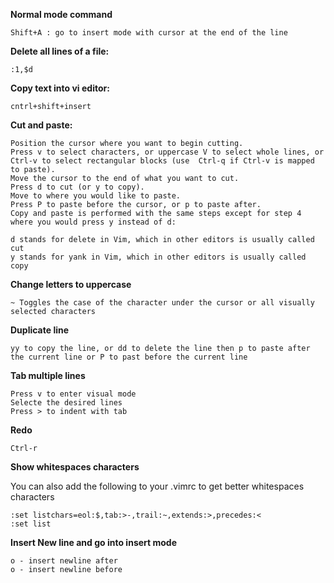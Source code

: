 **Normal mode command**

    Shift+A : go to insert mode with cursor at the end of the line

**Delete all lines of a file:**

	:1,$d

**Copy text into vi editor:**

	cntrl+shift+insert

	
**Cut and paste:**

    Position the cursor where you want to begin cutting.
    Press v to select characters, or uppercase V to select whole lines, or Ctrl-v to select rectangular blocks (use  Ctrl-q if Ctrl-v is mapped to paste).
    Move the cursor to the end of what you want to cut.
    Press d to cut (or y to copy).
    Move to where you would like to paste.
    Press P to paste before the cursor, or p to paste after.
    Copy and paste is performed with the same steps except for step 4 where you would press y instead of d:

    d stands for delete in Vim, which in other editors is usually called cut
    y stands for yank in Vim, which in other editors is usually called copy

**Change letters to uppercase**

	~ Toggles the case of the character under the cursor or all visually selected characters

**Duplicate line**

	yy to copy the line, or dd to delete the line then p to paste after the current line or P to past before the current line

**Tab multiple lines**

	Press v to enter visual mode
	Selecte the desired lines
	Press > to indent with tab

**Redo**

	Ctrl-r

**Show whitespaces characters**

You can also add the following to your .vimrc to get better whitespaces characters

	:set listchars=eol:$,tab:>-,trail:~,extends:>,precedes:<
	:set list

**Insert New line and go into insert mode**

	o - insert newline after
	o - insert newline before
